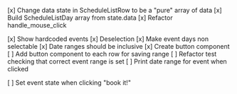 [x] Change data state in ScheduleListRow to be a "pure" array of data
[x] Build ScheduleListDay array from state.data
[x] Refactor handle_mouse_click

[x] Show hardcoded events
[x] Deselection
[x] Make event days non selectable
[x] Date ranges should be inclusive
[x] Create button component
[ ] Add button component to each row for saving range
[ ] Refactor test checking that correct event range is set
[ ] Print date range for event when clicked

[ ] Set event state when clicking "book it!"
